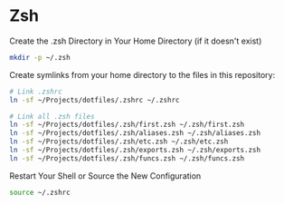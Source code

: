 # Zsh

Create the .zsh Directory in Your Home Directory (if it doesn't exist)

```bash
mkdir -p ~/.zsh
```

Create symlinks from your home directory to the files in this repository:

```bash
# Link .zshrc
ln -sf ~/Projects/dotfiles/.zshrc ~/.zshrc

# Link all .zsh files
ln -sf ~/Projects/dotfiles/.zsh/first.zsh ~/.zsh/first.zsh
ln -sf ~/Projects/dotfiles/.zsh/aliases.zsh ~/.zsh/aliases.zsh
ln -sf ~/Projects/dotfiles/.zsh/etc.zsh ~/.zsh/etc.zsh
ln -sf ~/Projects/dotfiles/.zsh/exports.zsh ~/.zsh/exports.zsh
ln -sf ~/Projects/dotfiles/.zsh/funcs.zsh ~/.zsh/funcs.zsh
```

Restart Your Shell or Source the New Configuration

```bash
source ~/.zshrc
```